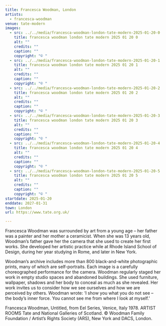 ```yaml
---
title: Francesca Woodman, London
artists:
  - francesca-woodman
venue: tate-modern
images:
  - src: ../../media/francesca-woodman-london-tate-modern-2025-01-20-0.webp
    title: francesca woodman london tate modern 2025 01 20 0
    alt: ""
    credits: ""
    caption: ""
    copyright: "© "
  - src: ../../media/francesca-woodman-london-tate-modern-2025-01-20-1.webp
    title: francesca woodman london tate modern 2025 01 20 1
    alt: ""
    credits: ""
    caption: ""
    copyright: "© "
  - src: ../../media/francesca-woodman-london-tate-modern-2025-01-20-2.webp
    title: francesca woodman london tate modern 2025 01 20 2
    alt: ""
    credits: ""
    caption: ""
    copyright: "© "
  - src: ../../media/francesca-woodman-london-tate-modern-2025-01-20-3.webp
    title: francesca woodman london tate modern 2025 01 20 3
    alt: ""
    credits: ""
    caption: ""
    copyright: "© "
  - src: ../../media/francesca-woodman-london-tate-modern-2025-01-20-4.webp
    title: francesca woodman london tate modern 2025 01 20 4
    alt: ""
    credits: ""
    caption: ""
    copyright: "© "
  - src: ../../media/francesca-woodman-london-tate-modern-2025-01-20-5.webp
    title: francesca woodman london tate modern 2025 01 20 5
    alt: ""
    credits: ""
    caption: ""
    copyright: "© "
startdate: 2025-01-20
enddate: 2027-01-31
town: London
url: https://www.tate.org.uk/

---
```


Francesca Woodman was surrounded by art from a young age – her father was a painter and her mother a ceramicist. When she was 13 years old, Woodman’s father gave her the camera that she used to create her first works. She developed her artistic practice while at Rhode Island School of Design, during her year studying in Rome, and later in New York.

Woodman’s archive includes more than 800 black-and-white photographic prints, many of which are self-portraits. Each image is a carefully choreographed performance for the camera. Woodman regularly staged her work in empty studio spaces and abandoned buildings. She used furniture, wallpaper, shadows and her body to conceal as much as she revealed. Her work invites us to consider how we see ourselves and how we are perceived by others. Woodman wrote: ‘I show you what you do not see – the body’s inner force. You cannot see me from where I look at myself.’

Francesca Woodman, Untitled, from Eel Series, Venice, Italy 1978. ARTIST ROOMS Tate and National Galleries of Scotland. © Woodman Family Foundation / Artist’s Rights Society (ARS), New York and DACS, London.